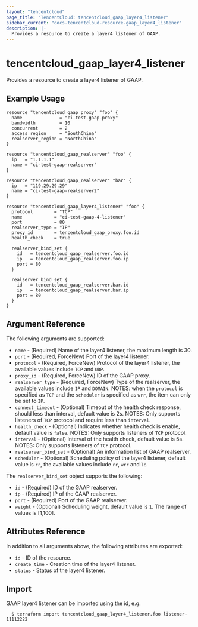 ```yaml
---
layout: "tencentcloud"
page_title: "TencentCloud: tencentcloud_gaap_layer4_listener"
sidebar_current: "docs-tencentcloud-resource-gaap_layer4_listener"
description: |-
  Provides a resource to create a layer4 listener of GAAP.
---
```


# tencentcloud_gaap_layer4_listener

Provides a resource to create a layer4 listener of GAAP.

## Example Usage

```hcl
resource "tencentcloud_gaap_proxy" "foo" {
  name              = "ci-test-gaap-proxy"
  bandwidth         = 10
  concurrent        = 2
  access_region     = "SouthChina"
  realserver_region = "NorthChina"
}

resource "tencentcloud_gaap_realserver" "foo" {
  ip   = "1.1.1.1"
  name = "ci-test-gaap-realserver"
}

resource "tencentcloud_gaap_realserver" "bar" {
  ip   = "119.29.29.29"
  name = "ci-test-gaap-realserver2"
}

resource "tencentcloud_gaap_layer4_listener" "foo" {
  protocol        = "TCP"
  name            = "ci-test-gaap-4-listener"
  port            = 80
  realserver_type = "IP"
  proxy_id        = tencentcloud_gaap_proxy.foo.id
  health_check    = true

  realserver_bind_set {
    id   = tencentcloud_gaap_realserver.foo.id
    ip   = tencentcloud_gaap_realserver.foo.ip
    port = 80
  }

  realserver_bind_set {
    id   = tencentcloud_gaap_realserver.bar.id
    ip   = tencentcloud_gaap_realserver.bar.ip
    port = 80
  }
}
```

## Argument Reference

The following arguments are supported:

* `name` - (Required) Name of the layer4 listener, the maximum length is 30.
* `port` - (Required, ForceNew) Port of the layer4 listener.
* `protocol` - (Required, ForceNew) Protocol of the layer4 listener, the available values include `TCP` and `UDP`.
* `proxy_id` - (Required, ForceNew) ID of the GAAP proxy.
* `realserver_type` - (Required, ForceNew) Type of the realserver, the available values include `IP` and `DOMAIN`. NOTES: when the `protocol` is specified as `TCP` and the `scheduler` is specified as `wrr`, the item can only be set to `IP`.
* `connect_timeout` - (Optional) Timeout of the health check response, should less than interval, default value is 2s. NOTES: Only supports listeners of `TCP` protocol and require less than `interval`.
* `health_check` - (Optional) Indicates whether health check is enable, default value is `false`. NOTES: Only supports listeners of `TCP` protocol.
* `interval` - (Optional) Interval of the health check, default value is 5s. NOTES: Only supports listeners of `TCP` protocol.
* `realserver_bind_set` - (Optional) An information list of GAAP realserver.
* `scheduler` - (Optional) Scheduling policy of the layer4 listener, default value is `rr`, the available values include `rr`, `wrr` and `lc`.

The `realserver_bind_set` object supports the following:

* `id` - (Required) ID of the GAAP realserver.
* `ip` - (Required) IP of the GAAP realserver.
* `port` - (Required) Port of the GAAP realserver.
* `weight` - (Optional) Scheduling weight, default value is `1`. The range of values is [1,100].

## Attributes Reference

In addition to all arguments above, the following attributes are exported:

* `id` - ID of the resource.
* `create_time` - Creation time of the layer4 listener.
* `status` - Status of the layer4 listener.


## Import

GAAP layer4 listener can be imported using the id, e.g.

```
  $ terraform import tencentcloud_gaap_layer4_listener.foo listener-11112222
```

